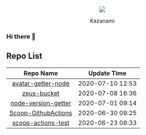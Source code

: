 <div class="profile_image" align="center">
  <img class="profile" src="https://github.com/Kazanami.png?size=150">
  <p> Kazanami </p>
</div>

### Hi there 👋

## Repo List
| Repo Name | Update Time |
|:---------:|:-----------:|
|[avatar-getter-node](https://github.com/Kazanami/avatar-getter-node.git)|2020-07-10 12:53|
|[zeus-bucket](https://github.com/Kazanami/zeus-bucket.git)|2020-07-08 16:36|
|[node-version-getter](https://github.com/Kazanami/node-version-getter.git)|2020-07-01 09:14|
|[Scoop-GithubActions](https://github.com/Kazanami/Scoop-GithubActions.git)|2020-06-30 09:25|
|[scoop-actions-test](https://github.com/Kazanami/scoop-actions-test.git)|2020-06-23 08:33|
<!--
**Kazanami/Kazanami** is a ✨ _special_ ✨ repository because its `README.md` (this file) appears on your GitHub profile.

Here are some ideas to get you started:

- 🔭 I’m currently working on ...
- 🌱 I’m currently learning ...
- 👯 I’m looking to collaborate on ...
- 🤔 I’m looking for help with ...
- 💬 Ask me about ...
- 📫 How to reach me: ...
- 😄 Pronouns: ...
- ⚡ Fun fact: ...
-->
